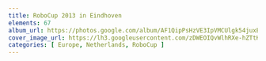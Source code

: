 ```yaml
---
title: RoboCup 2013 in Eindhoven
elements: 67
album_url: https://photos.google.com/album/AF1QipPsHzVE3IpVMCUlgk54juxE2b0a6q7oK_DiMl5N
cover_image_url: https://lh3.googleusercontent.com/zDWEOIQvWlhRXe-hZTtKYhnsFQPfNfGv5QxbmW2wSGYD2VaKOSoiv12XLUpHzXBXaPObtORQyjZHx8KW3Pzpubtt9dm_QKycig9hoebzUol0iNhzsYnCjpDID1irBB1XZZfGcHlTZdaZ35ySek_9JZkSwvPsryvQInz9-8N1rT_bOtq6Os07l6NO97QT4A_cqF8DLltoP-71fv9JtI1I78viGWoJ5WG7DisD6uSkGkrZ7DnP9YVXPO6Kf7SPHF5m6yX14tVUQ3SKfdrDwj49NnsMtQ0oArmxnwTS9aGjG4TBR9IU-KFaI5nf2dL_VHzl1Ll-U6CXVm9TtoIZqi52ScV0YADF8lcByvN_Vn8OnpIV4cgypkcZN8raRgShZo4XM3dXGZ7OeFnrOarx0ECbpdhN9sgSkrAh_HBVHnL5xCaP6p1mvRxnLOyFncq9p_XQVyCKJMijbpl7PyhJGaNvsBEt1F9Nb0i2i1MYlHTCbpTB2qokBwDAv6_LZDGynXoV7pAE6-MC2H8thHi_RNdGvw5jCPubDTL9528GqJr-ryCDyM-Ygd4pEtJEnhvP1OuvTcZEk2LQu-MGT73jo2stHTk9v4xzpXwrg_pxbZ8Y9RfqZakkvOgcGPHN4WkKOCpOo2Lzjos0K8DniDI_0Wc1wpIz=s195-p-k-no
categories: [ Europe, Netherlands, RoboCup ]
---
```

